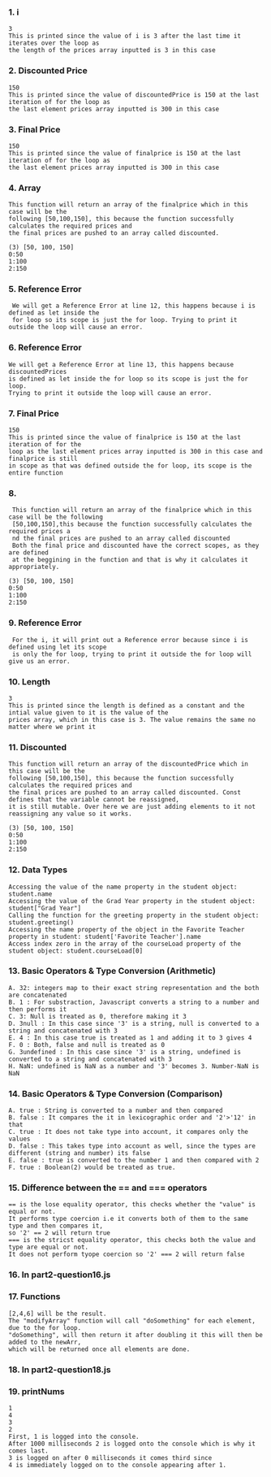 ### 1. i
    3
    This is printed since the value of i is 3 after the last time it iterates over the loop as 
    the length of the prices array inputted is 3 in this case
### 2. Discounted Price

    150
    This is printed since the value of discountedPrice is 150 at the last iteration of for the loop as
    the last element prices array inputted is 300 in this case
### 3. Final Price
    150
    This is printed since the value of finalprice is 150 at the last iteration of for the loop as 
    the last element prices array inputted is 300 in this case
### 4. Array

    This function will return an array of the finalprice which in this case will be the
    following [50,100,150], this because the function successfully calculates the required prices and
    the final prices are pushed to an array called discounted.
    
    (3) [50, 100, 150]
    0:50
    1:100
    2:150
    
### 5. Reference Error
     We will get a Reference Error at line 12, this happens because i is defined as let inside the 
     for loop so its scope is just the for loop. Trying to print it outside the loop will cause an error.
### 6. Reference Error

    We will get a Reference Error at line 13, this happens because discountedPrices
    is defined as let inside the for loop so its scope is just the for loop. 
    Trying to print it outside the loop will cause an error.
### 7. Final Price

    150
    This is printed since the value of finalprice is 150 at the last iteration of for the
    loop as the last element prices array inputted is 300 in this case and finalprice is still
    in scope as that was defined outside the for loop, its scope is the entire function
### 8.
     This function will return an array of the finalprice which in this case will be the following 
     [50,100,150],this because the function successfully calculates the required prices a
     nd the final prices are pushed to an array called discounted
     Both the final price and discounted have the correct scopes, as they are defined 
     at the beggining in the function and that is why it calculates it appropriately.
    
    (3) [50, 100, 150]
    0:50
    1:100
    2:150
### 9. Reference Error
     For the i, it will print out a Reference error because since i is defined using let its scope
     is only the for loop, trying to print it outside the for loop will give us an error.
    
### 10. Length
    3
    This is printed since the length is defined as a constant and the intial value given to it is the value of the
    prices array, which in this case is 3. The value remains the same no matter where we print it
### 11. Discounted
    This function will return an array of the discountedPrice which in this case will be the
    following [50,100,150], this because the function successfully calculates the required prices and
    the final prices are pushed to an array called discounted. Const defines that the variable cannot be reassigned, 
    it is still mutable. Over here we are just adding elements to it not reassigning any value so it works.
    
    (3) [50, 100, 150]
    0:50
    1:100
    2:150

### 12. Data Types
    Accessing the value of the name property in the student object: student.name
    Accessing the value of the Grad Year property in the student object: student["Grad Year"]
    Calling the function for the greeting property in the student object: student.greeting()
    Accessing the name property of the object in the Favorite Teacher property in student: student['Favorite Teacher'].name
    Access index zero in the array of the courseLoad property of the student object: student.courseLoad[0]
### 13. Basic Operators & Type Conversion  (Arithmetic)
    A. 32: integers map to their exact string representation and the both are concatenated
    B. 1 : For substraction, Javascript converts a string to a number and then performs it
    C. 3: Null is treated as 0, therefore making it 3
    D. 3null : In this case since '3' is a string, null is converted to a string and concatenated with 3
    E. 4 : In this case true is treated as 1 and adding it to 3 gives 4
    F. 0 : Both, false and null is treated as 0
    G. 3undefined : In this case since '3' is a string, undefined is converted to a string and concatenated with 3
    H. NaN: undefined is NaN as a number and '3' becomes 3. Number-NaN is NaN

### 14. Basic Operators & Type Conversion  (Comparison)
    A. true : String is converted to a number and then compared
    B. false : It compares the it in lexicographic order and '2'>'12' in that
    C. true : It does not take type into account, it compares only the values
    D. false : This takes type into account as well, since the types are different (string and number) its false
    E. false : true is converted to the number 1 and then compared with 2 
    F. true : Boolean(2) would be treated as true.

### 15. Difference between the == and === operators
    == is the lose equality operator, this checks whether the "value" is equal or not. 
    It performs type coercion i.e it converts both of them to the same type and then compares it, 
    so '2' == 2 will return true
    === is the stricst equality operator, this checks both the value and type are equal or not.
    It does not perform tyope coercion so '2' === 2 will return false
    
### 16. In part2-question16.js
### 17. Functions
    [2,4,6] will be the result. 
    The "modifyArray" function will call "doSomething" for each element, due to the for loop.
    "doSomething", will then return it after doubling it this will then be added to the newArr,
    which will be returned once all elements are done. 
### 18. In part2-question18.js

### 19. printNums
    1
    4
    3
    2
    First, 1 is logged into the console. 
    After 1000 milliseconds 2 is logged onto the console which is why it comes last.
    3 is logged on after 0 milliseconds it comes third since
    4 is immediately logged on to the console appearing after 1.
    
    
